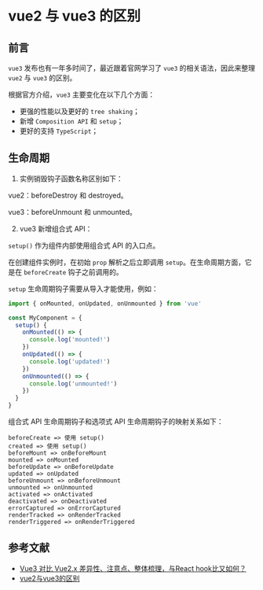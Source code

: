 # vue2 与 vue3 的区别

## 前言

`vue3` 发布也有一年多时间了，最近跟着官网学习了 `vue3` 的相关语法，因此来整理 `vue2` 与 `vue3` 的区别。

根据官方介绍，`vue3` 主要变化在以下几个方面：

- 更强的性能以及更好的 `tree shaking`；
- 新增 `Composition API` 和 `setup`；
- 更好的支持 `TypeScript`；

## 生命周期

1. 实例销毁钩子函数名称区别如下：

vue2：beforeDestroy 和 destroyed。

vue3：beforeUnmount 和 unmounted。

2. vue3 新增组合式 API：

`setup()` 作为组件内部使用组合式 API 的入口点。

在创建组件实例时，在初始 `prop` 解析之后立即调用 `setup`。在生命周期方面，它是在 `beforeCreate` 钩子之前调用的。

`setup` 生命周期钩子需要从导入才能使用，例如：
```js
import { onMounted, onUpdated, onUnmounted } from 'vue'

const MyComponent = {
  setup() {
    onMounted(() => {
      console.log('mounted!')
    })
    onUpdated(() => {
      console.log('updated!')
    })
    onUnmounted(() => {
      console.log('unmounted!')
    })
  }
}
```

组合式 API 生命周期钩子和选项式 API 生命周期钩子的映射关系如下：
```
beforeCreate => 使用 setup()
created => 使用 setup()
beforeMount => onBeforeMount
mounted => onMounted
beforeUpdate => onBeforeUpdate
updated => onUpdated
beforeUnmount => onBeforeUnmount
unmounted => onUnmounted
activated => onActivated
deactivated => onDeactivated
errorCaptured => onErrorCaptured
renderTracked => onRenderTracked
renderTriggered => onRenderTriggered
```

## 参考文献

- [Vue3 对比 Vue2.x 差异性、注意点、整体梳理，与React hook比又如何？](https://juejin.cn/post/6892295955844956167)
- [vue2与vue3的区别](http://www.huhaowb.com/2021/08/19/vue2%E4%B8%8Evue3%E7%9A%84%E5%8C%BA%E5%88%AB/)